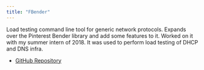 ```yaml
---
title: "FBender"
---
```


Load testing command line tool for generic network protocols.
Expands over the Pinterest Bender library and add some features to it.
Worked on it with my summer intern of 2018. It was used to perform load testing of DHCP and DNS infra.

- [GitHub Repository](https://github.com/facebookarchive/fbender)
